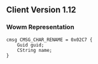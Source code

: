 ## Client Version 1.12

### Wowm Representation
```rust,ignore
cmsg CMSG_CHAR_RENAME = 0x02C7 {
    Guid guid;    
    CString name;    
}

```
